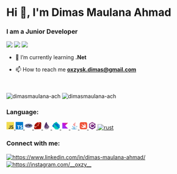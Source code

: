 <h1 align="left">Hi 👋, I'm Dimas Maulana Ahmad</h1>
<h3 align="left">I am a Junior Developer</h3>

<p align="left"> 
<!--  <img src="https://img.shields.io/badge/OS-Arch-blue?&logo=arch-linux" /> -->
<!--  <img src="https://img.shields.io/badge/OS-Mac%20Os-white?&logo=apple" /> -->
</p> 
<p align="left"> 
 <img src="https://img.shields.io/badge/Text%20Editor-Visual%20Studio%20Code-blue?&logo=visual%20studio%20code&logoColor=blue" />
 <img src="https://img.shields.io/badge/Text%20Editor-Intellij%20Idea-red?&logo=intellij%20idea&logoColor=red" />
 <img src="https://img.shields.io/badge/Text%20Editor-Rider-red?&logo=rider&logoColor=red" />
<!--  <img src="https://img.shields.io/badge/Text%20Editor-Xcode-blue?&logo=Xcode&logoColor=blue" /> -->
<!--  <img src="https://img.shields.io/badge/Text%20Editor-Android%20Studio-green?&logo=Android-Studio&logoColor=green" /> -->
</p>

 - 🌱 I’m currently learning **.Net**
 
 - 📫 How to reach me **oxzysk.dimas@gmail.com**

<br/>
<p>
<img align="center" src="https://github-readme-stats.vercel.app/api?username=dimasmaulana-ach&show_icons=true&theme=github_dark" alt="dimasmaulana-ach" />
<!-- <img align="center" src="https://github-readme-streak-stats.herokuapp.com/?user=dimasmaulana-ach&locale=en&theme=github_dark" alt="dimasmaulana-ach" /> -->
<img align="center" src="https://github-readme-stats.vercel.app/api/top-langs?username=dimasmaulana-ach&show_icons=true&locale=en&layout=compact&theme=github_dark" alt="dimasmaulana-ach" />
</p>


<h3 align="left">Language:</h3>
<a href="https://developer.mozilla.org/en-US/docs/Web/JavaScript" target="_blank" rel="noreferrer"> <img src="https://raw.githubusercontent.com/devicons/devicon/master/icons/javascript/javascript-original.svg" alt="javascript" width="20" height="20"/> </a> 
<a href="https://www.typescriptlang.org/" target="_blank" rel="noreferrer"> <img src="https://raw.githubusercontent.com/devicons/devicon/master/icons/typescript/typescript-original.svg" alt="typescript" width="20" height="20"/> </a>
<a href="https://www.php.net" target="_blank" rel="noreferrer"> <img src="https://raw.githubusercontent.com/devicons/devicon/master/icons/php/php-original.svg" alt="php" width="20" height="20"/> </a> 
<a href="https://dart.dev/" target="_blank" rel="noreferrer"> <img src="https://raw.githubusercontent.com/devicons/devicon/master/icons/ruby/ruby-original.svg" alt="ruby" width="20" height="20"/> </a>
<a href="https://dart.dev/" target="_blank" rel="noreferrer"> <img src="https://raw.githubusercontent.com/devicons/devicon/master/icons/elixir/elixir-original.svg" alt="java" width="20" height="20"/> </a>
<a href="https://dart.dev/" target="_blank" rel="noreferrer"> <img src="https://raw.githubusercontent.com/devicons/devicon/master/icons/dart/dart-original.svg" alt="ruby" width="20" height="20"/> </a>
<a href="https://dart.dev/" target="_blank" rel="noreferrer"> <img src="https://raw.githubusercontent.com/devicons/devicon/master/icons/kotlin/kotlin-original.svg" alt="ruby" width="20" height="20"/> </a>
<a href="https://dart.dev/" target="_blank" rel="noreferrer"> <img src="https://raw.githubusercontent.com/devicons/devicon/master/icons/java/java-original.svg" alt="java" width="20" height="20"/> </a>
<a href="https://dart.dev/" target="_blank" rel="noreferrer"> <img src="https://raw.githubusercontent.com/devicons/devicon/master/icons/swift/swift-original.svg" alt="java" width="20" height="20"/> </a>
<a href="https://dart.dev/" target="_blank" rel="noreferrer"> <img src="https://raw.githubusercontent.com/devicons/devicon/master/icons/csharp/csharp-original.svg" alt="ruby" width="20" height="20"/> </a>
<a href="https://www.rust-lang.org" target="_blank" rel="noreferrer"> <img src="https://www.rust-lang.org/logos/rust-logo-64x64.png" alt="rust" width="20" height="20"/> </a> 

<h3 align="left">Connect with me:</h3>
<p align="left">
<!-- <a href="https://dev.to/dimasmaulana" target="blank"><img align="center" src="https://dev-to-uploads.s3.amazonaws.com/uploads/logos/resized_logo_UQww2soKuUsjaOGNB38o.png" alt="dimasmaulana" height="30" width="40" /></a> -->
<a href="https://www.linkedin.com/in/dimas-maulana-ahmad/" target="blank"><img align="center" src="https://raw.githubusercontent.com/rahuldkjain/github-profile-readme-generator/master/src/images/icons/Social/linked-in-alt.svg" alt="https://www.linkedin.com/in/dimas-maulana-ahmad/" height="30" width="40" /></a>
<a href="https://instagram.com/__oxzy__" target="blank"><img align="center" src="https://raw.githubusercontent.com/rahuldkjain/github-profile-readme-generator/master/src/images/icons/Social/instagram.svg" alt="https://instagram.com/__oxzy__" height="30" width="40" /></a>
<!-- <a href="https://gitlab.com/dimasmaulanaahmad" target="blank"><img align="center" src="https://about.gitlab.com/images/press/press-kit-icon.svg" alt="https://gitlab.com/dimasmaulanaahmad" height="30" width="40" /></a> -->
<!-- <a href="https://bitbucket.org/dimasmaulana-ach/workspace/overview" target="blank"><img align="center" src="https://github.com/dimasmaulana-ach/dimasmaulana-ach/blob/main/bitbucket.png" alt="https://gitlab.com/dimasmaulanaahmad" height="30" width="40" /></a> -->
</p>
